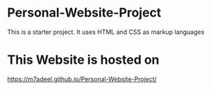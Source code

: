 # Personal-Website-Project
This is a starter project. It uses HTML and CSS as markup languages

# This Website is hosted on
https://m7adeel.github.io/Personal-Website-Project/
